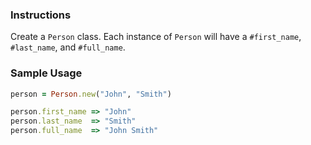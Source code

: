### Instructions

Create a `Person` class. Each instance of `Person` will have a `#first_name`, `#last_name`, and `#full_name`.

### Sample Usage

```ruby
person = Person.new("John", "Smith")

person.first_name => "John"
person.last_name  => "Smith"
person.full_name  => "John Smith"
```
